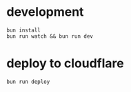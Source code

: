 # development
```
bun install
bun run watch && bun run dev 
```

# deploy to cloudflare
```
bun run deploy
```
